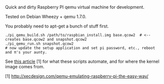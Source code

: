 Quick and dirty Raspberry PI qemu virtual machine for development.

Tested on Debian Wheezy + qemu 1.7.0.

You probably need to apt-get a bunch of stuff first.

    ./pi_qemu_build.sh /path/to/raspbian_install.img base.qcow2  # <-- creates base.qcow2 and snapshot.qcow2
    ./pi_qemu_run.sh snapshot.qcow2
    # now update the setup application and set pi password, etc., reboot and π's your aunty.

See [this article](http://xecdesign.com/qemu-emulating-raspberry-pi-the-easy-way/) [1] for what these scripts automate, and for where the kernel image comes from.

 [1] http://xecdesign.com/qemu-emulating-raspberry-pi-the-easy-way/
